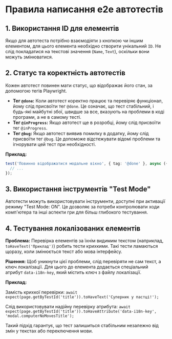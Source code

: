# Правила написання e2e автотестів

## 1. Використання ID для елементів
Якщо для автотеста потрібно взаємодіяти з кнопкою чи іншим елементом, для цього елемента необхідно створити унікальний `ID`. Не слід покладатися на текстові значення (`Name`, `Text`), оскільки вони можуть змінюватися.

## 2. Статус та коректність автотестів
Кожен автотест повинен мати статус, що відображає його стан, за допомогою тегів Playwright.

*   **Тег `@done`:** Коли автотест коректно працює та перевіряє функціонал, йому слід присвоїти тег `@done`. Це означає, що тест стабільний, і будь-які майбутні збої, швидше за все, вказують на проблеми в коді програми, а не в самому тесті.
*   **Тег `@inProgress`:** Якщо автотест ще в розробці, йому слід присвоїти тег `@inProgress`.
*   **Тег `@bug`:** Якщо автотест виявив помилку в додатку, йому слід присвоїти тег `@bug`. Це допоможе відстежувати відомі проблеми та ігнорувати цей тест при необхідності.

**Приклад:**
```typescript
test('Повинно відображатися модальне вікно', { tag: '@done' }, async ({ page }) => {
  // ...
});
```

## 3. Використання інструментів "Test Mode"
Автотести можуть використовувати інструменти, доступні при активації режиму "Test Mode: ON". Це дозволяє за потреби контролювати ходи комп'ютера та інші аспекти гри для більш глибокого тестування.

## 4. Тестування локалізованих елементів

**Проблема:** Перевірка елементів за їхнім видимим текстом (наприклад, `toHaveText('Приклад')`) робить тести крихкими. Такі тести ламаються щоразу, коли змінюється текст або мова інтерфейсу.

**Рішення:** Щоб уникнути цієї проблеми, слід перевіряти не сам текст, а ключ локалізації. Для цього до елемента додається спеціальний атрибут `data-i18n-key`, який містить ключ з файлу локалізації.

**Приклад:**

Замість крихкої перевірки:
`await expect(page.getByTestId('title')).toHaveText('Суперник у пастці!');`

Слід використовувати надійну перевірку атрибута:
`await expect(page.getByTestId('title')).toHaveAttribute('data-i18n-key', 'modal.computerNoMovesTitle');`

Такий підхід гарантує, що тест залишиться стабільним незалежно від змін у текстах або переключення мови.
